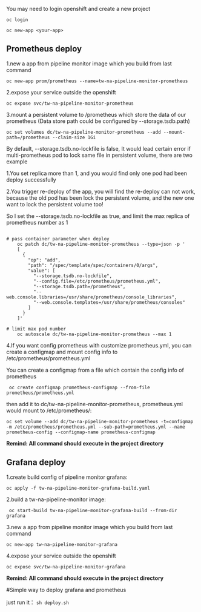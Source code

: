 
You may need to login openshift and create a new project

```
oc login

oc new-app <your-app>
```


## Prometheus deploy
1.new a app from pipeline monitor image which you build from last command

`oc new-app prom/prometheus --name=tw-na-pipeline-monitor-prometheus`

2.expose your service outside the openshift

`oc expose svc/tw-na-pipeline-monitor-prometheus`

3.mount a persistent volume to /prometheus which store the data of our prometheus (Data store path could be configured by --storage.tsdb.path)

`oc set volumes dc/tw-na-pipeline-monitor-prometheus --add --mount-path=/prometheus --claim-size 1Gi`

  By default, --storage.tsdb.no-lockfile is false, It would lead certain error if multi-prometheus pod to lock same file in persistent volume, there are two example
   
   1.You set replica more than 1, and you would find only one pod had been deploy successfully
   
   2.You trigger re-deploy of the app, you will find the re-deploy can not work, because the old pod has been lock the persistent volume, and the new one want to lock the persistent volume too!

  So I set the --storage.tsdb.no-lockfile as true, and limit the max replica of prometheus number as 1
  
```shell script

# pass container parameter when deploy
    oc patch dc/tw-na-pipeline-monitor-prometheus --type=json -p '
    [
      {
        "op": "add",
        "path": "/spec/template/spec/containers/0/args",
        "value": [
          "--storage.tsdb.no-lockfile",
          "--config.file=/etc/prometheus/prometheus.yml",
          "--storage.tsdb.path=/prometheus",
          "--web.console.libraries=/usr/share/prometheus/console_libraries",
          "--web.console.templates=/usr/share/prometheus/consoles"
        ]
      }
    ]'

# limit max pod number
    oc autoscale dc/tw-na-pipeline-monitor-prometheus --max 1
``` 

4.If you want config prometheus with customize prometheus.yml, you can create a configmap and mount config info to /etc/prometheus/prometheus.yml

You can create a configmap from a file which contain the config info of prometheus
```$xslt
 oc create configmap prometheus-configmap --from-file prometheus/prometheus.yml
```

then add it to dc/tw-na-pipeline-monitor-prometheus, prometheus.yml would mount to /etc/prometheus/:

`oc set volume --add dc/tw-na-pipeline-monitor-prometheus -t=configmap -m /etc/prometheus/prometheus.yml --sub-path=prometheus.yml --name prometheus-config --configmap-name prometheus-configmap`

**Remind: All command should execute in the project directory**

## Grafana deploy
1.create build config of pipeline monitor grafana:

`oc apply -f tw-na-pipeline-monitor-grafana-build.yaml`

2.build a tw-na-pipeline-monitor image:

` oc start-build tw-na-pipeline-monitor-grafana-build --from-dir grafana`

3.new a app from pipeline monitor image which you build from last command

`oc new-app tw-na-pipeline-monitor-grafana`

4.expose your service outside the openshift

`oc expose svc/tw-na-pipeline-monitor-grafana`

**Remind: All command should execute in the project directory**

#Simple way to deploy grafana and prometheus

just run it：
`sh deploy.sh`
